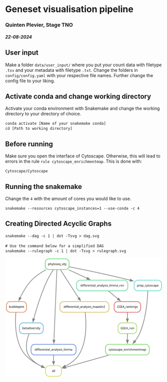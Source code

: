 # Geneset visualisation pipeline
### Quinten Plevier, Stage TNO
##### 22-08-2024

## User input
Make a folder `data/user_input/` where you put your count data with filetype `.tsv` and your metadata with filetype `.txt`. Change the folders in `config/config.yaml` with your respective file names. Further change the config file to your liking. 

## Activate conda and change working directory
Activate your conda environment with Snakemake and change the working directory to your directory of choice.
```shell
conda activate [Name of your snakemake conda]
cd [Path to working directory]
```

## Before running
Make sure you open the interface of Cytoscape. Otherwise, this will lead to errors in the rule `rule cytoscape_enrichmentmap`. This is done with:
```shell
Cytoscape/Cytoscape
```

## Running the snakemake
Change the `4` with the amount of cores you would like to use.
```shell
snakemake --resources cytoscape_instances=1 --use-conda -c 4
```

## Creating Directed Acyclic Graphs
```shell
snakemake --dag -c 1 | dot -Tsvg > dag.svg

# Use the command below for a simplified DAG
snakemake --rulegraph -c 1 | dot -Tsvg > rulegraph.svg
```

![rulegraph.svg](rulegraph.svg)